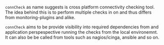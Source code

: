 `connCheck` as name suggests is cross platform connectivity checking tool.   The idea behind this is to perform multiple checks in on and thus differs from monitoring-plugins and alike.

`connCheck` aims to be provide visibility into required dependencies from and application perspespective running the checks from the local environemnt.  It can also be be called from tools such as nagios/icinga, ansible and  so on.

